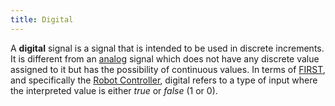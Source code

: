 ```yaml
---
title: Digital
---
```


A **digital** signal is a signal that is intended to be used in discrete
increments. It is different from an [analog](analog)
signal which does not have any discrete value assigned to it but has the
possibility of continuous values. In terms of [FIRST](first), and specifically the [Robot Controller](robot-controller), digital refers to a type of input where the interpreted value
is either _true_ or _false_ (1 or 0).